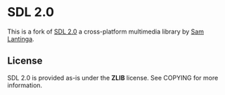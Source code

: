 SDL 2.0
=======
This is a fork of [SDL 2.0](http://www.libsdl.org/hg.php) a cross-platform multimedia library by [Sam Lantinga](http://en.wikipedia.org/wiki/Sam_Lantinga).

License
-------
SDL 2.0 is provided as-is under the **ZLIB** license. See COPYING for more information.
